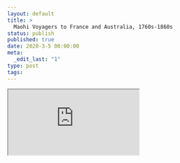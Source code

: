 ```yaml
---
layout: default
title: >
  Maohi Voyagers to France and Australia, 1760s-1860s
status: publish
published: true
date: 2020-3-5 00:00:00
meta:
  _edit_last: "1"
type: post
tags:
---
```

<div  id="qrcode"></div>
<div>
<iframe src="https://researchers.mq.edu.au/en/projects/maohi-voyagers-to-france-and-australia-1760s-1860s">
</iframe>
</div>

<script type="text/javascript" src="/js/qr/qrcode.js"></script>
<script type="text/javascript">
new QRCode(document.getElementById("qrcode"), "https://researchers.mq.edu.au/en/projects/maohi-voyagers-to-france-and-australia-1760s-1860s");
</script>
        